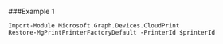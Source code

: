 ###Example 1
```
Import-Module Microsoft.Graph.Devices.CloudPrint
Restore-MgPrintPrinterFactoryDefault -PrinterId $printerId
```
